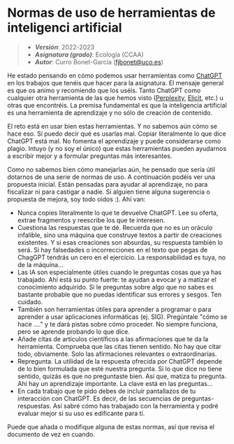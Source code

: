 # Normas de uso de herramientas de inteligenci artificial


> + **_Versión_**: 2022-2023
> + **_Asignatura (grado)_**: Ecología (CCAA)
> + **_Autor_**: Curro Bonet-García (fjbonet@uco.es)



He estado pensando en cómo podemos usar herramientas como [ChatGPT](https://chat.openai.com/chat) en los trabajos que tenéis que hacer para la asignatura. El mensaje general es que os animo y recomiendo que los uséis. Tanto ChatGPT como cualquier otra herramienta de las que hemos visto ([Perplexity](https://www.perplexity.ai/), [Elicit](https://elicit.org/), etc.) u otras que encontréis. La premisa fundamental es que la inteligencia artificial es una herramienta de aprendizaje y no sólo de creación de contenido. 

El reto está en usar bien estas herramientas. Y no sabemos aún cómo se hace eso. Sí puedo decir qué es usarlas mal. Copiar literalmente lo que dice ChatGPT está mal. No fomenta el aprendizaje y puede considerarse como plagio. Intuyo (y no soy el único) que estas herramientas pueden ayudarnos a escribir mejor y a formular preguntas más interesantes. 

Como no sabemos bien cómo manejarlas aún, he pensado que sería útil dotarnos de una serie de normas de uso. A continuación podéis ver una propuesta inicial. Están pensadas para ayudar al aprendizaje, no para fiscalizar ni para castigar a nadie. Si alguien tiene alguna sugerencia o propuesta de mejora, soy todo oídos :). Ahí van:
- Nunca copies literalmente lo que te devuelve ChatGPT. Lee su oferta, extrae fragmentos y reescribe los que te interesen. 
- Cuestiona las respuestas que te dé. Recuerda que no es un oráculo infalible, sino una máquina que construye textos a partir de creaciones existentes. Y si esas creaciones son absurdas, su respuesta también lo será. Si hay falsedades o incorrecciones en el texto que pegas de ChagGPT tendrás un cero en el ejercicio. La responsabilidad es tuya, no de la máquina...
- Las IA son especialmente útiles cuando le preguntas cosas que ya has trabajado. Ahí está su punto fuerte: te ayudan a evocar y a matizar el conocimiento adquirido. Si le preguntas sobre algo que no sabes es bastante probable que no puedas identificar sus errores y sesgos. Ten cuidado.
- También son herramientas útiles para aprender a programar o para aprender a usar aplicaciones informáticas (ej. SIG). Pregúntale "cómo se hace ...." y te dará pistas sobre cómo proceder. No siempre funciona, pero se aprende probando lo que dice. 
- Añade citas de artículos científicos a las afirmaciones que te da la herramienta. Comprueba que las citas tienen sentido. No hay que citar todo, obviamente. Solo las afirmaciones relevantes o extraordinarias. 
- Repregunta. La utilidad de la respuesta ofrecida por ChatGPT depende de lo bien formulada que esté nuestra pregunta. Si lo que dice no tiene sentido, quizás es que no preguntaste bien. Así que, matiza tu pregunta. Ahí hay un aprendizaje importante. La clave está en las preguntas...
- En cada trabajo que te pido debes de incluir pantallazos de tu interacción con ChatGPT. Es decir, de las secuencias de preguntas-respuestas. Así sabré cómo has trabajado con la herramienta y podré evaluar mejor si su uso es edificante para tí. 

Puede que añada o modifique alguna de estas normas, así que revisa el documento de vez en cuando. 